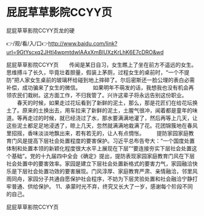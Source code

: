 # 屁屁草草影院CCYY页
屁屁草草影院CCYY页龙的硬

👉/观/看/入/口👉http://www.baidu.com/link?url=9GtYscxq2JHtl4wpmtdwIAAxXmBlUXzKrLhK6E7cDRO&wd

屁屁草草影院CCYY页　　传闻是某日自习，女生瞧上了坐在前方不遥远的女生。思维搏斗了长久，毕竟壮着胆量，假装上茅厕，过程女生的桌前时，“一个不提防”把人家女生桌前的玻璃杯给碰到地上摔碎了。尔后密斯还一脸公理的表白必需补偿，成功骗来了女生的微信。
　　如果明年不萌发的话，我想我也没有机会再领农民们栽树。这方面工作，不归我管了。兴许这辈子将永远告别这份职业。
　　春天的时候，如果走过花坛看到了新鲜的泥土，那么，那是花匠们在给花坛换土了。原来的土换出去，用车拉来了新鲜的泥土，土腥气很冲，闻着都是童年的味道。等再走过的时候，就已经浇过了水，那水要满满地灌了，然后再等上几天，让这些泥土都足足地浸透了，晾上几天，忽然就满满地栽满了花。花团锦簇地在春风里招摇，香味淡淡地飘出来，若有若无的，让人有点惆怅。
　　提防家园家庭教育门风是提高下层社会处置程度的要害保护。习近平总布告夸大：“一个国度处置体制和处置本领的新颖化程度很大水平上展现在下层”“要连接夯实下层社会处置这个基础”。党的十九届四中全会《确定》提出，提防表现家园家庭教育门风在下层社会处置中的要害效率。家园是建立下层社会处置新格式的要害力气，家园融洽快乐是下层社会处置功效的要害展现。门风淳厚、家庭教育严肃、亲情融洽，邻里风雨同舟，家园分子共通自愿保护社会程序，不妨为下层灵验处置和社会融洽宁静打牢普通、供给保护。
	11、承蒙时光不弃，终究又长大了一岁，感谢每个阶段不同的自己。

屁屁草草影院CCYY页
